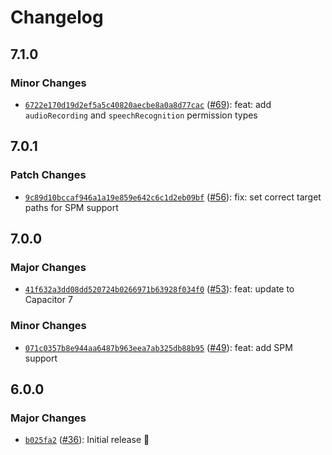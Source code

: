 # Changelog

## 7.1.0

### Minor Changes

- [`6722e170d19d2ef5a5c40820aecbe8a0a8d77cac`](https://github.com/capawesome-team/capacitor-plugins-sponsorware/commit/6722e170d19d2ef5a5c40820aecbe8a0a8d77cac) ([#69](https://github.com/capawesome-team/capacitor-plugins-sponsorware/pull/69)): feat: add `audioRecording` and `speechRecognition` permission types

## 7.0.1

### Patch Changes

- [`9c89d10bccaf946a1a19e859e642c6c1d2eb09bf`](https://github.com/capawesome-team/capacitor-plugins-sponsorware/commit/9c89d10bccaf946a1a19e859e642c6c1d2eb09bf) ([#56](https://github.com/capawesome-team/capacitor-plugins-sponsorware/pull/56)): fix: set correct target paths for SPM support

## 7.0.0

### Major Changes

- [`41f632a3dd08dd520724b0266971b63928f034f0`](https://github.com/capawesome-team/capacitor-plugins-sponsorware/commit/41f632a3dd08dd520724b0266971b63928f034f0) ([#53](https://github.com/capawesome-team/capacitor-plugins-sponsorware/pull/53)): feat: update to Capacitor 7

### Minor Changes

- [`071c0357b8e944aa6487b963eea7ab325db88b95`](https://github.com/capawesome-team/capacitor-plugins-sponsorware/commit/071c0357b8e944aa6487b963eea7ab325db88b95) ([#49](https://github.com/capawesome-team/capacitor-plugins-sponsorware/pull/49)): feat: add SPM support

## 6.0.0

### Major Changes

- [`b025fa2`](https://github.com/capawesome-team/capacitor-plugins-sponsorware/commit/b025fa2c774826c2ae9377cef182f9061e2cbe4c) ([#36](https://github.com/capawesome-team/capacitor-plugins-sponsorware/pull/36)): Initial release 🚀
